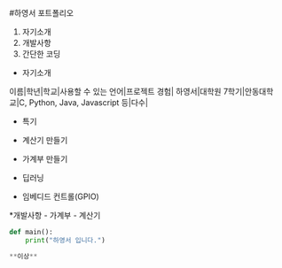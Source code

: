 #하영서 포트폴리오

1. 자기소개
2. 개발사항
3. 간단한 코딩

* 자기소개

이름|학년|학교|사용할 수 있는 언어|프로젝트 경험|
하영서|대학원 7학기|안동대학교|C, Python, Java, Javascript 등|다수|

* 특기

* 계산기 만들기
 * 가계부 만들기
  * 딥러닝
   * 임베디드 컨트롤(GPIO)

*개발사항
    - 가계부
    - 계산기

```python
def main():
    print("하영서 입니다.")

**이상**